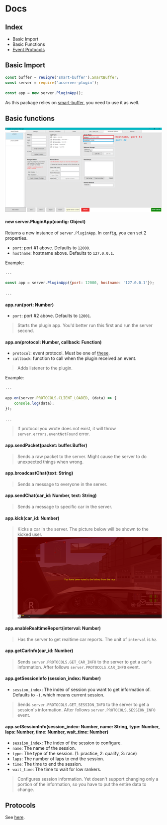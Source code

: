 Docs
==============

Index
--------------
* Basic Import
* Basic Functions
* [Event Protocols](https://github.com/sw08/acServer-plugin-js/tree/main/docs/protocols.md)

Basic Import
--------------
```js
const buffer = reuiqre('smart-buffer').SmartBuffer;
const server = require('acserver-plugin');

const app = new server.PluginApp();
```
As this package relies on [smart-buffer](https://github.com/JoshGlazebrook/smart-buffer), you need to use it as well.


Basic functions
--------------

![Port image](../imgs/port_example.png)

#### new server.PluginApp(config: Object)

Returns a new instance of `server.PluginApp`.
In `config`, you can set 2 properties.
* `port`: port #1 above. Defaults to `12000`.
* `hostname`: hostname above. Defaults to `127.0.0.1`.

Example:
```js
...

const app = server.PluginApp({port: 12000, hostname: '127.0.0.1'});

...
```

#### app.run(port: Number)
* `port`: port #2 above. Defaults to `12001`.
  
> Starts the plugin app. You'd better run this first and run the server second.

#### app.on(protocol: Number, callback: Function)
* `protocol`: event protocol. Must be one of [these](https://github.com/sw08/acServer-plugin-js/tree/main/docs/protocols.md).
* `callback`: function to call when the plugin received an event.

> Adds listener to the plugin.

Example: 
```js
...

app.on(server.PROTOCOLS.CLIENT_LOADED, (data) => {
    console.log(data);
});

...
```
> If protocol you wrote does not exist, it will throw `server.errors.eventNotFound` error.

#### app.sendPacket(packet: buffer.Buffer)
> Sends a raw packet to the server.
> Might cause the server to do unexpected things when wrong.

#### app.broadcastChat(text: String)

> Sends a message to everyone in the server.

#### app.sendChat(car_id: Number, text: String)

> Sends a message to specific car in the server.

#### app.kick(car_id: Number)

> Kicks a car in the server.
> The picture below will be shown to the kicked user.
![You have been voted to be kicked fromt he race](../imgs/kicked.png)

#### app.enableRealtimeReport(interval: Number)

> Has the server to get realtime car reports.
> The unit of `interval` is `hz`.

#### app.getCarInfo(car_id: Number)

> Sends `server.PROTOCOLS.GET_CAR_INFO` to the server to get a car's information.
> After follows `server.PROTOCOLS.CAR_INFO` event.

#### app.getSessionInfo (session_index: Number)

* `session_index`: The index of session you want to get information of. Defaults to `-1`, which means current session.

> Sends `server.PROTOCOLS.GET_SESSION_INFO` to the server to get a session's information.
> After follows `server.PROTOCOLS.SESSION_INFO` event.

#### app.setSessionInfo(session_index: Number, name: String, type: Number, laps: Number, time: Number, wait_time: Number)

* `session_index`: The index of the session to configure.
* `name`: The name of the session.
* `type`: The type of the session. (1: practice, 2: qualify, 3: race)
* `laps`: The number of laps to end the session.
* `time`: The time to end the session.
* `wait_time`: The time to wait for low rankers.

> Configures session information.
> Yet doesn't support changing only a portion of the information, so you have to put the entire data to change.

Protocols
--------------
See [here](https://github.com/sw08/acServer-plugin-js/blob/main/docs/protocols.md).
